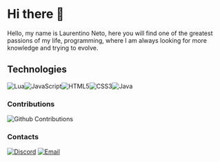 # Hi there 👋

Hello, my name is Laurentino Neto, here you will find one of the greatest passions of my life, programming, where I am always looking for more knowledge and trying to evolve.

## Technologies

<img alt="Lua" src="https://img.shields.io/badge/lua-%232C2D72.svg?style=for-the-badge&logo=lua&logoColor=white"/><img alt="JavaScript" src="https://img.shields.io/badge/javascript-%23323330.svg?style=for-the-badge&logo=javascript&logoColor=%23F7DF1E"/><img alt="HTML5" src="https://img.shields.io/badge/html5-%23E34F26.svg?style=for-the-badge&logo=html5&logoColor=white"/><img alt="CSS3" src="https://img.shields.io/badge/css3-%231572B6.svg?style=for-the-badge&logo=css3&logoColor=white"/><img alt="Java" src="https://img.shields.io/badge/java-%23ED8B00.svg?style=for-the-badge&logo=java&logoColor=white"/>

### Contributions

![Github Contributions](https://github-readme-stats.vercel.app/api?username=codedzeuz&theme=dracula&show_icons=true&hide_title=true&count_private=true)

### Contacts

[![Discord](https://img.shields.io/badge/Discord-7289DA?style=for-the-badge&logo=discord&logoColor=white)](https://discord.com/users/583919206957842438)
[![Email](https://img.shields.io/badge/Email-ffffff?style=for-the-badge&logo=gmail&logoColor=black)](mailto:zeuzgfx2021@gmail.com?subject=Hello%22)
